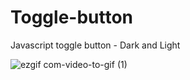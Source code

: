 # Toggle-button
Javascript toggle button - Dark and Light

![ezgif com-video-to-gif (1)](https://user-images.githubusercontent.com/116523494/222930506-a66f940f-6036-46a9-be15-b80383e7e792.gif)
